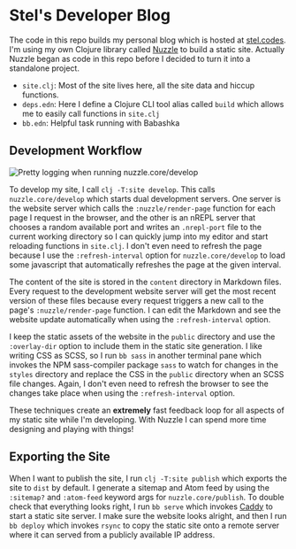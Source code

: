 # Stel's Developer Blog

The code in this repo builds my personal blog which is hosted at [stel.codes](https://stel.codes). I'm using my own Clojure library called [Nuzzle](https://github.com/stelcodes/nuzzle) to build a static site. Actually Nuzzle began as code in this repo before I decided to turn it into a standalone project.

- `site.clj`: Most of the site lives here, all the site data and hiccup functions.
- `deps.edn`: Here I define a Clojure CLI tool alias called `build` which allows me to easily call functions in `site.clj`
- `bb.edn`: Helpful task running with Babashka

## Development Workflow

![Pretty logging when running nuzzle.core/develop](https://user-images.githubusercontent.com/22163194/190880734-ff36a238-a00c-4431-a720-5308c07f57a1.png)

To develop my site, I call `clj -T:site develop`. This calls `nuzzle.core/develop` which starts dual development servers. One server is the website server which calls the `:nuzzle/render-page` function for each page I request in the browser, and the other is an nREPL server that chooses a random available port and writes an `.nrepl-port` file to the current working directory so I can quickly jump into my editor and start reloading functions in `site.clj`. I don't even need to refresh the page because I use the `:refresh-interval` option for `nuzzle.core/develop` to load some javascript that automatically refreshes the page at the given interval.

The content of the site is stored in the `content` directory in Markdown files. Every request to the development website server will get the most recent version of these files because every request triggers a new call to the page's `:nuzzle/render-page` function. I can edit the Markdown and see the website update automatically when using the `:refresh-interval` option.

I keep the static assets of the website in the `public` directory and use the `:overlay-dir` option to include them in the static site generation. I like writing CSS as SCSS, so I run `bb sass` in another terminal pane which invokes the NPM sass-compiler package `sass` to watch for changes in the `styles` directory and replace the CSS in the `public` directory when an SCSS file changes. Again, I don't even need to refresh the browser to see the changes take place when using the `:refresh-interval` option.

These techniques create an **extremely** fast feedback loop for all aspects of my static site while I'm developing. With Nuzzle I can spend more time designing and playing with things!

## Exporting the Site

When I want to publish the site, I run `clj -T:site publish` which exports the site to `dist` by default. I generate a sitemap and Atom feed by using the `:sitemap?` and `:atom-feed` keyword args for `nuzzle.core/publish`. To double check that everything looks right, I run `bb serve` which invokes [Caddy](https://github.com/caddyserver/caddy) to start a static site server. I make sure the website looks alright, and then I run `bb deploy` which invokes `rsync` to copy the static site onto a remote server where it can served from a publicly available IP address.
